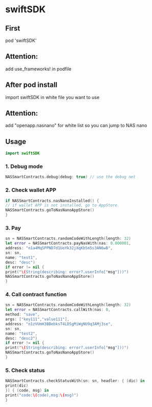 # swiftSDK

## First
pod 'swiftSDK'

## Attention: 
add use_frameworks! in podfile

## After pod install
import swiftSDK in white file you want to use

## Attention: 
add "openapp.nasnano" for white list so you can jump to NAS nano

## Usage

```swift
import swiftSDK
```

### 1. Debug mode

```swift
NASSmartContracts.debug(debug: true) // use the debug net
```

### 2. Check wallet APP

```swift
if NASSmartContracts.nasNanoInstalled() {
// if wallet APP is not installed, go to AppStore.
NASSmartContracts.goToNasNanoAppStore()
}
```

### 3. Pay

```swift
sn = NASSmartContracts.randomCodeWithLength(length: 32)
let error = NASSmartContracts.payNasWith(nas: 0.000001,
address: "n1a4MqSPPND7d1UoYk32jXqKb5m5s3AN6wB",
sn: sn,
name: "test1",
desc: "desc")
if error != nil {
print("\(String(describing: error?.userInfo["msg"]))")
NASSmartContracts.goToNasNanoAppStore()
}
```

### 4. Call contract function

```swift
sn = NASSmartContracts.randomCodeWithLength(length: 32)
let error = NASSmartContracts.callWith(nas: 0,
method: "save",
args: ["key111","value111"],
address: "n1zVUmH3BBebksT4LD5gMiWgNU9q3AMj3se",
sn: sn,
name: "test2",
desc: "desc2")
if error != nil {
print("\(String(describing: error?.userInfo["msg"]))")
NASSmartContracts.goToNasNanoAppStore()
}
```

### 5. Check status

```swift
NASSmartContracts.checkStatusWith(sn: sn, headler: { (dic) in
print(dic)
}) { (code, msg) in
print("code:\(code),msg:\(msg)")
}
```
